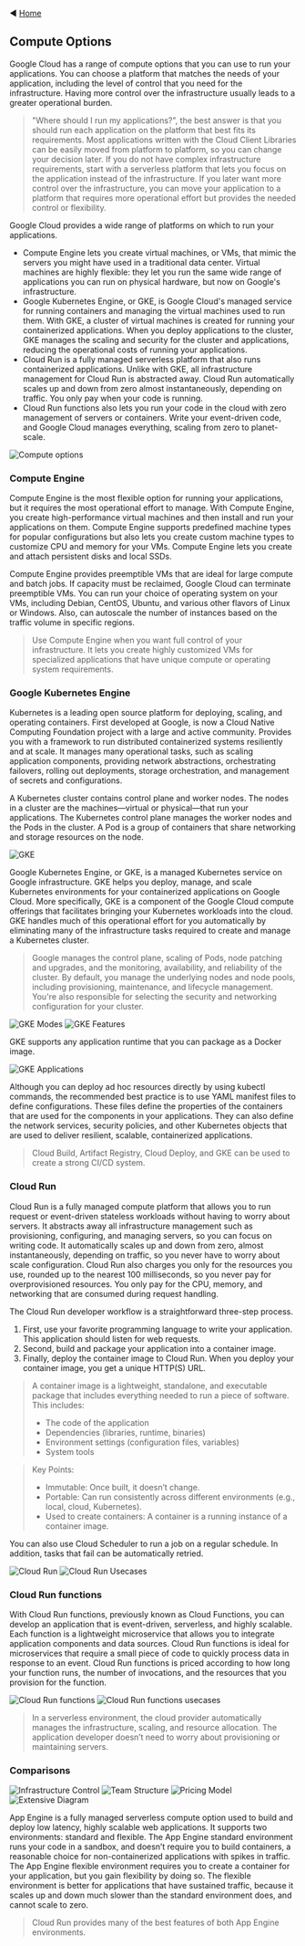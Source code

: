 ◀️ [Home](../../../../README.md)

## Compute Options
Google Cloud has a range of compute options that you can use to run your applications. You can choose a platform that matches the needs of your application, including the level of control that you need for the infrastructure. Having more control over the infrastructure usually leads to a greater operational burden.

> "Where should I run my applications?", the best answer is that you should run each application on the platform that best fits its requirements. Most applications written with the Cloud Client Libraries can be easily moved from platform to platform, so you can change your decision later. If you do not have complex infrastructure requirements, start with a serverless platform that lets you focus on the application instead of the infrastructure. If you later want more control over the infrastructure, you can move your application to a platform that requires more operational effort but provides the needed control or flexibility.

Google Cloud provides a wide range of platforms on which to run your applications.
- Compute Engine lets you create virtual machines, or VMs, that mimic the servers you might have used in a traditional data center. Virtual machines are highly flexible: they let you run the same wide range of applications you can run on physical hardware, but now on Google's infrastructure.
- Google Kubernetes Engine, or GKE, is Google Cloud's managed service for running containers and managing the virtual machines used to run them. With GKE, a cluster of virtual machines is created for running your containerized applications. When you deploy applications to the cluster, GKE manages the scaling and security for the cluster and applications, reducing the operational costs of running your applications.
- Cloud Run is a fully managed serverless platform that also runs containerized applications. Unlike with GKE, all infrastructure management for Cloud Run is abstracted away. Cloud Run automatically scales up and down from zero almost instantaneously, depending on traffic. You only pay when your code is running.
- Cloud Run functions also lets you run your code in the cloud with zero management of servers or containers. Write your event-driven code, and Google Cloud manages everything, scaling from zero to planet-scale.

![Compute options](compute_options.png)

### Compute Engine
Compute Engine is the most flexible option for running your applications, but it requires the most operational effort to manage. With Compute Engine, you create high-performance virtual machines and then install and run your applications on them. Compute Engine supports predefined machine types for popular configurations but also lets you create custom machine types to customize CPU and memory for your VMs. Compute Engine lets you create and attach persistent disks and local SSDs.

Compute Engine provides preemptible VMs that are ideal for large compute and batch jobs. If capacity must be reclaimed, Google Cloud can terminate preemptible VMs. You can run your choice of operating system on your VMs, including Debian, CentOS, Ubuntu, and various other flavors of Linux or Windows. Also, can autoscale the number of instances based on the traffic volume in specific regions.

> Use Compute Engine when you want full control of your infrastructure. It lets you create highly customized VMs for specialized applications that have unique compute or operating system requirements. 

### Google Kubernetes Engine
Kubernetes is a leading open source platform for deploying, scaling, and operating containers. First developed at Google, is now a Cloud Native Computing Foundation project with a large and active community. Provides you with a framework to run distributed containerized systems resiliently and at scale. It manages many operational tasks, such as scaling application components, providing network abstractions, orchestrating failovers, rolling out deployments, storage orchestration, and management of secrets and configurations.

A Kubernetes cluster contains control plane and worker nodes. The nodes in a cluster are the machines—virtual or physical—that run your applications. The Kubernetes control plane manages the worker nodes and the Pods in the cluster. A Pod is a group of containers that share networking and storage resources on the node.

![GKE](gke.png)

Google Kubernetes Engine, or GKE, is a managed Kubernetes service on Google infrastructure. GKE helps you deploy, manage, and scale Kubernetes environments for your containerized applications on Google Cloud. More specifically, GKE is a component of the Google Cloud compute offerings that facilitates bringing your Kubernetes workloads into the cloud. GKE handles much of this operational effort for you automatically by eliminating many of the infrastructure tasks required to create and manage a Kubernetes cluster.

> Google manages the control plane, scaling of Pods, node patching and upgrades, and the monitoring, availability, and reliability of the cluster. By default, you manage the underlying nodes and node pools, including provisioning, maintenance, and lifecycle management. You're also responsible for selecting the security and networking configuration for your cluster.

![GKE Modes](gke_modes.png)
![GKE Features](gke_features.png)

GKE supports any application runtime that you can package as a Docker image.

![GKE Applications](gke_apps.png)

Although you can deploy ad hoc resources directly by using kubectl commands, the recommended best practice is to use YAML manifest files to define configurations. These files define the properties of the containers that are used for the components in your applications. They can also define the network services, security policies, and other Kubernetes objects that are used to deliver resilient, scalable, containerized applications.

> Cloud Build, Artifact Registry, Cloud Deploy, and GKE can be used to create a strong CI/CD system.

### Cloud Run
Cloud Run is a fully managed compute platform that allows you to run request or event-driven stateless workloads without having to worry about servers. It abstracts away all infrastructure management such as provisioning, configuring, and managing servers, so you can focus on writing code. It automatically scales up and down from zero, almost instantaneously, depending on traffic, so you never have to worry about scale configuration. Cloud Run also charges you only for the resources you use, rounded up to the nearest 100 milliseconds, so you never pay for overprovisioned resources. You only pay for the CPU, memory, and networking that are consumed during request handling.

The Cloud Run developer workflow is a straightforward three-step process.
1. First, use your favorite programming language to write your application. This application should listen for web requests.
2. Second, build and package your application into a container image.
3. Finally, deploy the container image to Cloud Run. When you deploy your container image, you get a unique HTTP(S) URL.

> A container image is a lightweight, standalone, and executable package that includes everything needed to run a piece of software. This includes:
> - The code of the application
> - Dependencies (libraries, runtime, binaries)
> - Environment settings (configuration files, variables)
> - System tools

> Key Points:
> - Immutable: Once built, it doesn’t change.
> - Portable: Can run consistently across different environments (e.g., local, cloud, Kubernetes).
> - Used to create containers: A container is a running instance of a container image.

You can also use Cloud Scheduler to run a job on a regular schedule. In addition, tasks that fail can be automatically retried.

![Cloud Run](cloud_run.png)
![Cloud Run Usecases](cloud_run_usecases.png)

### Cloud Run functions
With Cloud Run functions, previously known as Cloud Functions, you can develop an application that is event-driven, serverless, and highly scalable. Each function is a lightweight microservice that allows you to integrate application components and data sources. Cloud Run functions is ideal for microservices that require a small piece of code to quickly process data in response to an event. Cloud Run functions is priced according to how long your function runs, the number of invocations, and the resources that you provision for the function.

![Cloud Run functions](cloud_run_functions.png)
![Cloud Run functions usecases](cloud_run_functions_usecases.png)

> In a serverless environment, the cloud provider automatically manages the infrastructure, scaling, and resource allocation. The application developer doesn’t need to worry about provisioning or maintaining servers.

### Comparisons

![Infrastructure Control](infrastructure_control.png)
![Team Structure](team_structure.png)
![Pricing Model](pricing_model.png)
![Extensive Diagram](extensive_diagram.png)

App Engine is a fully managed serverless compute option used to build and deploy low latency, highly scalable web applications. It supports two environments: standard and flexible. The App Engine standard environment runs your code in a sandbox, and doesn’t require you to build containers, a reasonable choice for non-containerized applications with spikes in traffic. The App Engine flexible environment requires you to create a container for your application, but you gain flexibility by doing so. The flexible environment is better for applications that have sustained traffic, because it scales up and down much slower than the standard environment does, and cannot scale to zero.

> Cloud Run provides many of the best features of both App Engine environments.
